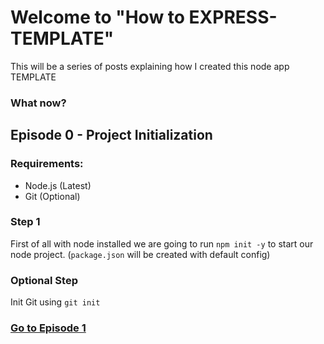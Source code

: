 # Welcome to "How to EXPRESS-TEMPLATE"
This will be a series of posts explaining how I created this node app TEMPLATE

### What now?

## Episode 0 - Project Initialization

### Requirements:
- Node.js (Latest)
- Git (Optional)

### Step 1
First of all with node installed we are going to run ```npm init -y``` to start our node project. 
(`package.json` will be created with default config)

### Optional Step
Init Git using ```git init```

### [Go to Episode 1](./%5B1%5D%20Typescript.md)